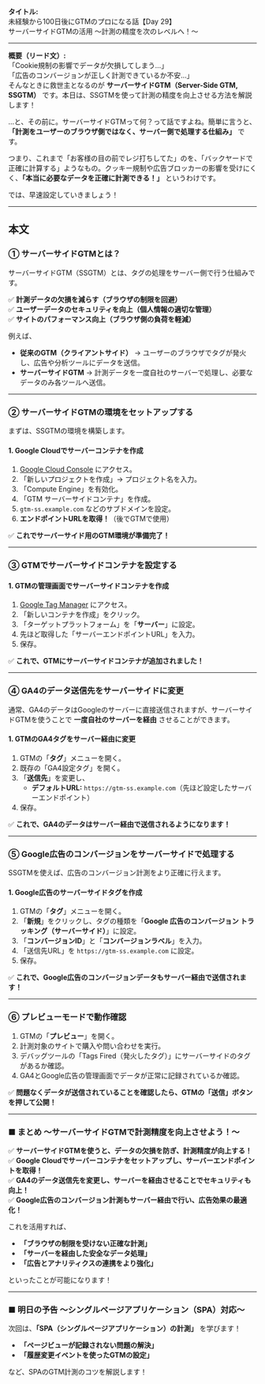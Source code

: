 **タイトル:**  
未経験から100日後にGTMのプロになる話【Day 29】  
サーバーサイドGTMの活用 〜計測の精度を次のレベルへ！〜

---

**概要（リード文）:**  
「Cookie規制の影響でデータが欠損してしまう…」  
「広告のコンバージョンが正しく計測できているか不安…」  
そんなときに救世主となるのが **サーバーサイドGTM（Server-Side GTM, SSGTM）** です。本日は、SSGTMを使って計測の精度を向上させる方法を解説します！

…と、その前に。サーバーサイドGTMって何？って話ですよね。簡単に言うと、**「計測をユーザーのブラウザ側ではなく、サーバー側で処理する仕組み」** です。

つまり、これまで「お客様の目の前でレジ打ちしてた」のを、「バックヤードで正確に計算する」ようなもの。クッキー規制や広告ブロッカーの影響を受けにくく、**「本当に必要なデータを正確に計測できる！」** というわけです。

では、早速設定していきましょう！

---

## **本文**

### **① サーバーサイドGTMとは？**

サーバーサイドGTM（SSGTM）とは、タグの処理をサーバー側で行う仕組みです。

✅ **計測データの欠損を減らす（ブラウザの制限を回避）**  
✅ **ユーザーデータのセキュリティを向上（個人情報の適切な管理）**  
✅ **サイトのパフォーマンス向上（ブラウザ側の負荷を軽減）**  

例えば、
- **従来のGTM（クライアントサイド）** → ユーザーのブラウザでタグが発火し、広告や分析ツールにデータを送信。
- **サーバーサイドGTM** → 計測データを一度自社のサーバーで処理し、必要なデータのみ各ツールへ送信。

---

### **② サーバーサイドGTMの環境をセットアップする**

まずは、SSGTMの環境を構築します。

#### **1. Google Cloudでサーバーコンテナを作成**

1. [Google Cloud Console](https://console.cloud.google.com/) にアクセス。
2. 「新しいプロジェクトを作成」→ プロジェクト名を入力。
3. 「Compute Engine」を有効化。
4. 「GTM サーバーサイドコンテナ」を作成。
5. `gtm-ss.example.com` などのサブドメインを設定。
6. **エンドポイントURLを取得！**（後でGTMで使用）

✅ **これでサーバーサイド用のGTM環境が準備完了！**

---

### **③ GTMでサーバーサイドコンテナを設定する**

#### **1. GTMの管理画面でサーバーサイドコンテナを作成**

1. [Google Tag Manager](https://tagmanager.google.com/) にアクセス。
2. 「新しいコンテナを作成」をクリック。
3. 「ターゲットプラットフォーム」を「**サーバー**」に設定。
4. 先ほど取得した「サーバーエンドポイントURL」を入力。
5. 保存。

✅ **これで、GTMにサーバーサイドコンテナが追加されました！**

---

### **④ GA4のデータ送信先をサーバーサイドに変更**

通常、GA4のデータはGoogleのサーバーに直接送信されますが、サーバーサイドGTMを使うことで **一度自社のサーバーを経由** させることができます。

#### **1. GTMのGA4タグをサーバー経由に変更**

1. GTMの「**タグ**」メニューを開く。
2. 既存の「GA4設定タグ」を開く。
3. 「**送信先**」を変更し、
   - **デフォルトURL:** `https://gtm-ss.example.com`（先ほど設定したサーバーエンドポイント）
4. 保存。

✅ **これで、GA4のデータはサーバー経由で送信されるようになります！**

---

### **⑤ Google広告のコンバージョンをサーバーサイドで処理する**

SSGTMを使えば、広告のコンバージョン計測をより正確に行えます。

#### **1. Google広告のサーバーサイドタグを作成**

1. GTMの「**タグ**」メニューを開く。
2. 「**新規**」をクリックし、タグの種類を「**Google 広告のコンバージョン トラッキング（サーバーサイド）**」に設定。
3. 「**コンバージョンID**」と「**コンバージョンラベル**」を入力。
4. 「送信先URL」を `https://gtm-ss.example.com` に設定。
5. 保存。

✅ **これで、Google広告のコンバージョンデータもサーバー経由で送信されます！**

---

### **⑥ プレビューモードで動作確認**

1. GTMの「**プレビュー**」を開く。
2. 計測対象のサイトで購入や問い合わせを実行。
3. デバッグツールの「Tags Fired（発火したタグ）」にサーバーサイドのタグがあるか確認。
4. GA4とGoogle広告の管理画面でデータが正常に記録されているか確認。

✅ **問題なくデータが送信されていることを確認したら、GTMの「送信」ボタンを押して公開！**

---

### **■ まとめ 〜サーバーサイドGTMで計測精度を向上させよう！〜**

✅ **サーバーサイドGTMを使うと、データの欠損を防ぎ、計測精度が向上する！**  
✅ **Google Cloudでサーバーコンテナをセットアップし、サーバーエンドポイントを取得！**  
✅ **GA4のデータ送信先を変更し、サーバーを経由させることでセキュリティも向上！**  
✅ **Google広告のコンバージョン計測もサーバー経由で行い、広告効果の最適化！**  

これを活用すれば、
- **「ブラウザの制限を受けない正確な計測」**
- **「サーバーを経由した安全なデータ処理」**
- **「広告とアナリティクスの連携をより強化」**

といったことが可能になります！

---

### **■ 明日の予告 〜シングルページアプリケーション（SPA）対応〜**

次回は、**「SPA（シングルページアプリケーション）の計測」** を学びます！
- **「ページビューが記録されない問題の解決」**
- **「履歴変更イベントを使ったGTMの設定」**

など、SPAのGTM計測のコツを解説します！


